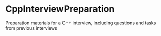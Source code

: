# CppInterviewPreparation
Preparation materials for a C++ interview, including questions and tasks from previous interviews
